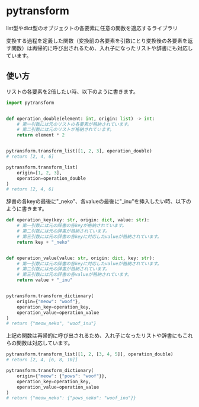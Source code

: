# pytransform

list型やdict型のオブジェクトの各要素に任意の関数を適応するライブラリ

変換する過程を定義した関数（変換前の各要素を引数にとり変換後の各要素を返す関数）は再帰的に呼び出されるため、入れ子になったリストや辞書にも対応しています。

## 使い方

リストの各要素を2倍したい時、以下のように書きます。

```python
import pytransform


def operation_double(element: int, origin: list) -> int:
	# 第一引数には元のリストの各要素が格納されています。
	# 第二引数には元のリストが格納されています。
	return element * 2


pytransform.transform_list([1, 2, 3], operation_double)
# return [2, 4, 6]

pytransform.transform_list(
	origin=[1, 2, 3],
	operation=operation_double
)
# return [2, 4, 6]
```

辞書の各keyの最後に"_neko"、各valueの最後に"_inu"を挿入したい時、以下のように書きます。

```python
def operation_key(key: str, origin: dict, value: str):
	# 第一引数には元の辞書の各keyが格納されています。
	# 第二引数には元の辞書が格納されています。
	# 第三引数には元の辞書の各keyに対応したvalueが格納されています。
	return key + "_neko"


def operation_value(value: str, origin: dict, key: str):
	# 第一引数には元の辞書の各keyに対応したvalueが格納されています。
	# 第二引数には元の辞書が格納されています。
	# 第三引数には元の辞書の各valueが格納されています。
	return value + "_inu"


pytransform.transform_dictionary(
	origin={"meow": "woof"},
	operation_key=operation_key,
	operation_value=operation_value
)
# return {"meow_neko", "woof_inu"}
```

上記の関数は再帰的に呼び出されるため、入れ子になったリストや辞書にもこれらの関数は対応しています。

```python
pytransform.transform_list([1, 2, [3, 4, 5]], operation_double)
# return [2, 4, [6, 8, 10]]

pytransform.transform_dictionary(
	origin={"meow": {"pows": "woof"}},
	operation_key=operation_key,
	operation_value=operation_value
)
# return {"meow_neko": {"pows_neko": "woof_inu"}}
```
